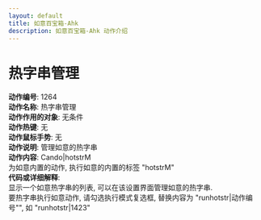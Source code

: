 ```yaml
---
layout: default
title: 如意百宝箱-Ahk
description: 如意百宝箱-Ahk 动作介绍
---
```

<link rel="stylesheet" href="../actions/css/atom-one-light.min.css">
<script src="../actions/js/highlight.min.js"></script>
<script>hljs.highlightAll();</script>

# [](#header-2) 热字串管理
**动作编号**: 1264  
**动作名称**: 热字串管理  
**动作作用的对象**: 无条件  
**动作热键**: 无  
**动作鼠标手势**: 无  
**动作说明**: 管理如意的热字串  
**动作内容**: Cando|hotstrM  
为如意内置的动作, 执行如意的内置的标签 "hotstrM"  
**代码或详细解释**:  
显示一个如意热字串的列表, 可以在该设置界面管理如意的热字串.  
要热字串执行如意动作, 请勾选执行模式复选框, 替换内容为 "runhotstr|动作编号"", 如 "runhotstr|1423"  